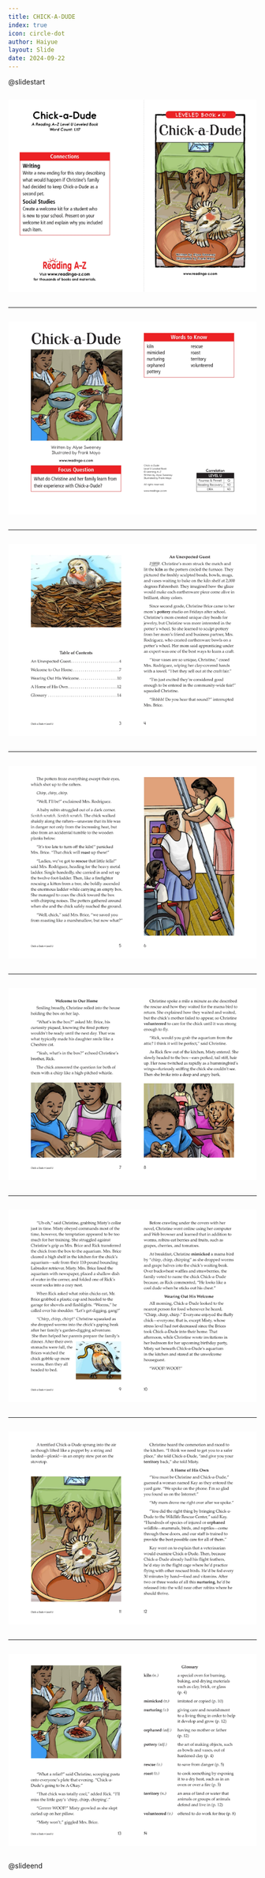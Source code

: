 ```yaml
---
title: CHICK-A-DUDE
index: true
icon: circle-dot
author: Haiyue
layout: Slide
date: 2024-09-22
---
```

 
@slidestart

<div style="display:flex">
<div style="flex:1">

![](https://raw.githubusercontent.com/yclord/reading/refs/heads/master/english/Level-U/CHICK-A-DUDE/001.webp)
</div>
<div style="flex:1">

![](https://raw.githubusercontent.com/yclord/reading/refs/heads/master/english/Level-U/CHICK-A-DUDE/002.webp)
</div>
</div>

---

<div style="display:flex">
<div style="flex:1">

![](https://raw.githubusercontent.com/yclord/reading/refs/heads/master/english/Level-U/CHICK-A-DUDE/003.webp)
</div>
<div style="flex:1">

![](https://raw.githubusercontent.com/yclord/reading/refs/heads/master/english/Level-U/CHICK-A-DUDE/004.webp)
</div>
</div>

---

<div style="display:flex">
<div style="flex:1">

![](https://raw.githubusercontent.com/yclord/reading/refs/heads/master/english/Level-U/CHICK-A-DUDE/005.webp)
</div>
<div style="flex:1">

![](https://raw.githubusercontent.com/yclord/reading/refs/heads/master/english/Level-U/CHICK-A-DUDE/006.webp)
</div>
</div>

---

<div style="display:flex">
<div style="flex:1">

![](https://raw.githubusercontent.com/yclord/reading/refs/heads/master/english/Level-U/CHICK-A-DUDE/007.webp)
</div>
<div style="flex:1">

![](https://raw.githubusercontent.com/yclord/reading/refs/heads/master/english/Level-U/CHICK-A-DUDE/008.webp)
</div>
</div>

---

<div style="display:flex">
<div style="flex:1">

![](https://raw.githubusercontent.com/yclord/reading/refs/heads/master/english/Level-U/CHICK-A-DUDE/009.webp)
</div>
<div style="flex:1">

![](https://raw.githubusercontent.com/yclord/reading/refs/heads/master/english/Level-U/CHICK-A-DUDE/010.webp)
</div>
</div>

---

<div style="display:flex">
<div style="flex:1">

![](https://raw.githubusercontent.com/yclord/reading/refs/heads/master/english/Level-U/CHICK-A-DUDE/011.webp)
</div>
<div style="flex:1">

![](https://raw.githubusercontent.com/yclord/reading/refs/heads/master/english/Level-U/CHICK-A-DUDE/012.webp)
</div>
</div>

---

<div style="display:flex">
<div style="flex:1">

![](https://raw.githubusercontent.com/yclord/reading/refs/heads/master/english/Level-U/CHICK-A-DUDE/013.webp)
</div>
<div style="flex:1">

![](https://raw.githubusercontent.com/yclord/reading/refs/heads/master/english/Level-U/CHICK-A-DUDE/014.webp)
</div>
</div>

---

<div style="display:flex">
<div style="flex:1">

![](https://raw.githubusercontent.com/yclord/reading/refs/heads/master/english/Level-U/CHICK-A-DUDE/015.webp)
</div>
<div style="flex:1">

![](https://raw.githubusercontent.com/yclord/reading/refs/heads/master/english/Level-U/CHICK-A-DUDE/016.webp)
</div>
</div>

@slideend